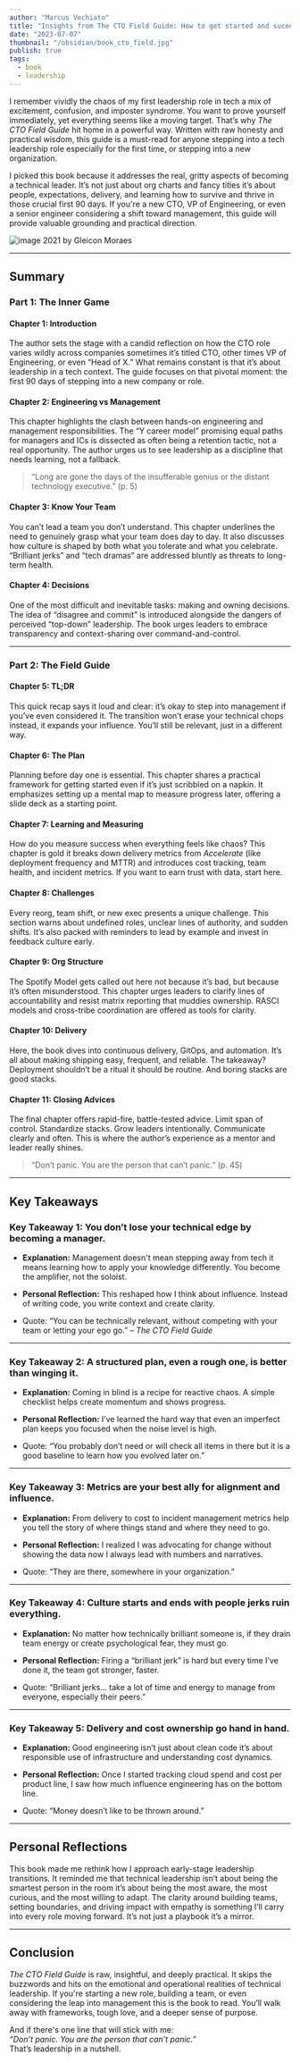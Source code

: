 ```yaml
---
author: "Marcus Vechiato"
title: "Insights from The CTO Field Guide: How to get started and suceed as a tech leader"
date: "2023-07-07"
thumbnail: "/obsidian/book_cto_field.jpg"
publish: true
tags:
  - book
  - leadership
--- 
```


I remember vividly the chaos of my first leadership role in tech   a mix of excitement, confusion, and imposter syndrome. You want to prove yourself immediately, yet everything seems like a moving target. That’s why _The CTO Field Guide_ hit home in a powerful way. Written with raw honesty and practical wisdom, this guide is a must-read for anyone stepping into a tech leadership role   especially for the first time, or stepping into a new organization.

I picked this book because it addresses the real, gritty aspects of becoming a technical leader. It’s not just about org charts and fancy titles   it’s about people, expectations, delivery, and learning how to survive and thrive in those crucial first 90 days. If you're a new CTO, VP of Engineering, or even a senior engineer considering a shift toward management, this guide will provide valuable grounding and practical direction.


![image](/obsidian/book_cto_field.jpg)
2021 by Gleicon Moraes

---

## **Summary**

### **Part 1: The Inner Game**

#### **Chapter 1: Introduction**

The author sets the stage with a candid reflection on how the CTO role varies wildly across companies   sometimes it’s titled CTO, other times VP of Engineering, or even “Head of X.” What remains constant is that it’s about leadership in a tech context. The guide focuses on that pivotal moment: the first 90 days of stepping into a new company or role.

#### **Chapter 2: Engineering vs Management**

This chapter highlights the clash between hands-on engineering and management responsibilities. The “Y career model”   promising equal paths for managers and ICs   is dissected as often being a retention tactic, not a real opportunity. The author urges us to see leadership as a discipline that needs learning, not a fallback.

> “Long are gone the days of the insufferable genius or the distant technology executive.” (p. 5)

#### **Chapter 3: Know Your Team**

You can’t lead a team you don’t understand. This chapter underlines the need to genuinely grasp what your team does day to day. It also discusses how culture is shaped by both what you tolerate and what you celebrate. “Brilliant jerks” and “tech dramas” are addressed bluntly as threats to long-term health.

#### **Chapter 4: Decisions**

One of the most difficult   and inevitable   tasks: making and owning decisions. The idea of “disagree and commit” is introduced alongside the dangers of perceived “top-down” leadership. The book urges leaders to embrace transparency and context-sharing over command-and-control.

---

### **Part 2: The Field Guide**

#### **Chapter 5: TL;DR**

This quick recap says it loud and clear: it’s okay to step into management if you’ve even considered it. The transition won’t erase your technical chops   instead, it expands your influence. You’ll still be relevant, just in a different way.

#### **Chapter 6: The Plan**

Planning before day one is essential. This chapter shares a practical framework for getting started   even if it’s just scribbled on a napkin. It emphasizes setting up a mental map to measure progress later, offering a slide deck as a starting point.

#### **Chapter 7: Learning and Measuring**

How do you measure success when everything feels like chaos? This chapter is gold   it breaks down delivery metrics from _Accelerate_ (like deployment frequency and MTTR) and introduces cost tracking, team health, and incident metrics. If you want to earn trust with data, start here.

#### **Chapter 8: Challenges**

Every reorg, team shift, or new exec presents a unique challenge. This section warns about undefined roles, unclear lines of authority, and sudden shifts. It’s also packed with reminders to lead by example and invest in feedback culture early.

#### **Chapter 9: Org Structure**

The Spotify Model gets called out here   not because it’s bad, but because it’s often misunderstood. This chapter urges leaders to clarify lines of accountability and resist matrix reporting that muddies ownership. RASCI models and cross-tribe coordination are offered as tools for clarity.

#### **Chapter 10: Delivery**

Here, the book dives into continuous delivery, GitOps, and automation. It’s all about making shipping easy, frequent, and reliable. The takeaway? Deployment shouldn’t be a ritual   it should be routine. And boring stacks are good stacks.

#### **Chapter 11: Closing Advices**

The final chapter offers rapid-fire, battle-tested advice. Limit span of control. Standardize stacks. Grow leaders intentionally. Communicate clearly and often. This is where the author’s experience as a mentor and leader really shines.

> “Don’t panic. You are the person that can’t panic.” (p. 45)

---

## **Key Takeaways**

### **Key Takeaway 1: You don’t lose your technical edge by becoming a manager.**

- **Explanation:** Management doesn't mean stepping away from tech   it means learning how to apply your knowledge differently. You become the amplifier, not the soloist.
    
- **Personal Reflection:** This reshaped how I think about influence. Instead of writing code, you write context and create clarity.
    
- Quote: “You can be technically relevant, without competing with your team or letting your ego go.” – _The CTO Field Guide_
    

---

### **Key Takeaway 2: A structured plan, even a rough one, is better than winging it.**

- **Explanation:** Coming in blind is a recipe for reactive chaos. A simple checklist helps create momentum and shows progress.
    
- **Personal Reflection:** I’ve learned the hard way that even an imperfect plan keeps you focused when the noise level is high.
    
- Quote: “You probably don’t need or will check all items in there but it is a good baseline to learn how you evolved later on.” 
    

---

### **Key Takeaway 3: Metrics are your best ally for alignment and influence.**

- **Explanation:** From delivery to cost to incident management   metrics help you tell the story of where things stand and where they need to go.
    
- **Personal Reflection:** I realized I was advocating for change without showing the data   now I always lead with numbers and narratives.
    
- Quote: “They are there, somewhere in your organization.” 
    

---

### **Key Takeaway 4: Culture starts and ends with people   jerks ruin everything.**

- **Explanation:** No matter how technically brilliant someone is, if they drain team energy or create psychological fear, they must go.
    
- **Personal Reflection:** Firing a “brilliant jerk” is hard   but every time I’ve done it, the team got stronger, faster.
    
- Quote: “Brilliant jerks… take a lot of time and energy to manage from everyone, especially their peers.” 
    

---

### **Key Takeaway 5: Delivery and cost ownership go hand in hand.**

- **Explanation:** Good engineering isn’t just about clean code   it’s about responsible use of infrastructure and understanding cost dynamics.
    
- **Personal Reflection:** Once I started tracking cloud spend and cost per product line, I saw how much influence engineering has on the bottom line.
    
- Quote: “Money doesn’t like to be thrown around.” 
    

---

## **Personal Reflections**

This book made me rethink how I approach early-stage leadership transitions. It reminded me that technical leadership isn’t about being the smartest person in the room   it’s about being the most aware, the most curious, and the most willing to adapt. The clarity around building teams, setting boundaries, and driving impact with empathy is something I’ll carry into every role moving forward. It’s not just a playbook   it’s a mirror.

---

## **Conclusion**

_The CTO Field Guide_ is raw, insightful, and deeply practical. It skips the buzzwords and hits on the emotional and operational realities of technical leadership. If you're starting a new role, building a team, or even considering the leap into management   this is the book to read. You’ll walk away with frameworks, tough love, and a deeper sense of purpose.

And if there's one line that will stick with me:  
_“Don’t panic. You are the person that can’t panic.”_  
That’s leadership in a nutshell.


